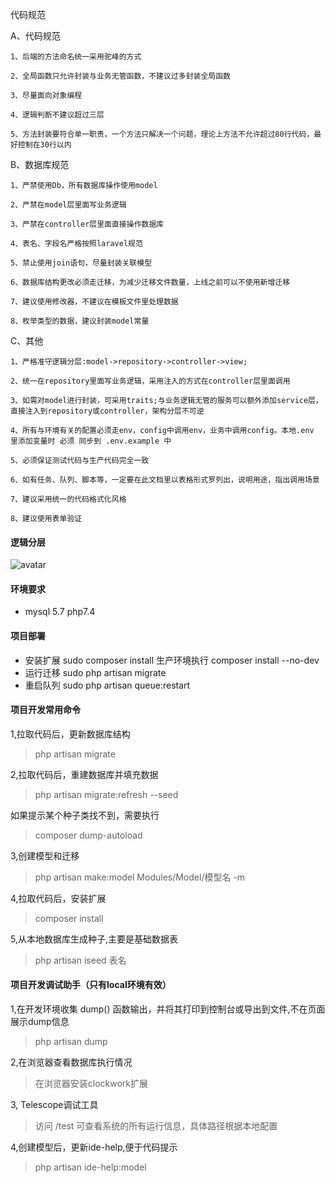 代码规范

A、代码规范

    1、后端的方法命名统一采用驼峰的方式

    2、全局函数只允许封装与业务无管函数，不建议过多封装全局函数

    3、尽量面向对象编程
    
    4、逻辑判断不建议超过三层
    
    5、方法封装要符合单一职责，一个方法只解决一个问题，理论上方法不允许超过80行代码，最好控制在30行以内

B、数据库规范

    1、严禁使用Db，所有数据库操作使用model
    
    2、严禁在model层里面写业务逻辑
    
    3、严禁在controller层里面直接操作数据库
    
    4、表名、字段名严格按照laravel规范
    
    5、禁止使用join语句，尽量封装关联模型
    
    6、数据库结构更改必须走迁移，为减少迁移文件数量，上线之前可以不使用新增迁移
    
    7、建议使用修改器，不建议在模板文件里处理数据
    
    8、枚举类型的数据，建议封装model常量
    
C、其他

    1、严格准守逻辑分层:model->repository->controller->view;
    
    2、统一在repository里面写业务逻辑，采用注入的方式在controller层里面调用
    
    3、如需对model进行封装，可采用traits;与业务逻辑无管的服务可以额外添加service层，直接注入到repository或controller，架构分层不可逆
    
    4、所有与环境有关的配置必须走env，config中调用env，业务中调用config。本地.env 里添加变量时 必须 同步到 .env.example 中
    
    5、必须保证测试代码与生产代码完全一致

    6、如有任务、队列、脚本等，一定要在此文档里以表格形式罗列出，说明用途，指出调用场景

    7、建议采用统一的代码格式化风格

    8、建议使用表单验证

#### 逻辑分层

![avatar](https://afw656.oss-cn-beijing.aliyuncs.com/myfile/%E6%9E%B6%E6%9E%84%E5%88%86%E5%B1%82%20%281%29.png)

#### 环境要求
- mysql 5.7 php7.4

#### 项目部署
- 安装扩展 sudo composer install 生产环境执行 composer install --no-dev
- 运行迁移 sudo php artisan migrate
- 重启队列 sudo php artisan queue:restart

#### 项目开发常用命令
1,拉取代码后，更新数据库结构
> php artisan migrate

2,拉取代码后，重建数据库并填充数据
> php artisan migrate:refresh --seed

如果提示某个种子类找不到，需要执行
> composer dump-autoload

3,创建模型和迁移
> php artisan make:model Modules/Model/模型名 -m

4,拉取代码后，安装扩展
> composer install

5,从本地数据库生成种子,主要是基础数据表
> php artisan iseed 表名

#### 项目开发调试助手（只有local环境有效）
1,在开发环境收集 dump() 函数输出，并将其打印到控制台或导出到文件,不在页面展示dump信息
> php artisan dump

2,在浏览器查看数据库执行情况
> 在浏览器安装clockwork扩展

3, Telescope调试工具
> 访问 /test 可查看系统的所有运行信息，具体路径根据本地配置


4,创建模型后，更新ide-help,便于代码提示
> php artisan ide-help:model
